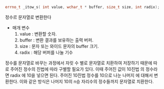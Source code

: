 ```c++
errno_t _itow_s( int value, wchar_t * buffer, size_t size, int radix);
```

정수르 문자열로 변환한다 

- 매개 변수
	1. value : 변환할 숫자.
	2. buffer : 변환 결과를 보유하는 출력 버퍼.
	3. size : 문자 또는 와이드 문자의 buffer 크기.
	4. radix : 해당 버퍼를 나눌 기수

정수를 문자열로 바꾸는 과정에서  자릿 수 별로 문자열로 치환하여 저장하기 때문에 따로 주어진 정수의 진법에 따라 구별할 필요가 있다. 이때 주어진 값이 10진법 의 정수라면 radix 에 10을 넣으면 된다. 주어진 10진법 정수를 10으로 나눈 나머지 에 대해서 변환한다. 이와 같은 방식은 나머지 10의 n승 자리수의 정수들까지 문자열로 치환한다.
